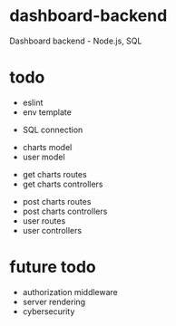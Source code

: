 # dashboard-backend

Dashboard backend - Node.js, SQL

# todo

- eslint
- env template

* SQL connection

- charts model
- user model

* get charts routes
* get charts controllers

- post charts routes
- post charts controllers
- user routes
- user controllers

# future todo

- authorization middleware
- server rendering
- cybersecurity
